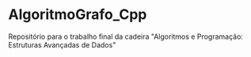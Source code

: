 # AlgoritmoGrafo_Cpp
Repositório para o trabalho final da cadeira "Algoritmos e Programação: Estruturas Avançadas de Dados"
